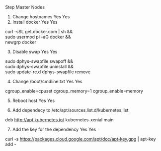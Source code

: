 Step                                        Master           Nodes
1. Change hostnames                         Yes              Yes
2. Install docker                           Yes              Yes

curl -sSL get.docker.com | sh && \
sudo usermod pi -aG docker && \
newgrp docker

3. Disable swap                             Yes              Yes

sudo dphys-swapfile swapoff && \
sudo dphys-swapfile uninstall && \
sudo update-rc.d dphys-swapfile remove

      
4. Change /boot/cmdline.txt                 Yes              Yes

cgroup_enable=cpuset cgroup_memory=1 cgroup_enable=memory

5. Reboot host                              Yes              Yes

6. Add dependecy to /etc/apt/sources.list.d/kubernetes.list

deb http://apt.kubernetes.io/ kubernetes-xenial main

7. Add the key for the dependency           Yes              Yes

curl -s https://packages.cloud.google.com/apt/doc/apt-key.gpg | apt-key add -
